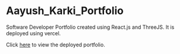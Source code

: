 # Aayush_Karki_Portfolio

Software Developer Portfolio created using React.js and ThreeJS. It is deployed using vercel.

Click [here](https://aayush-karki-portfolio.vercel.app/) to view the deployed portfolio.
